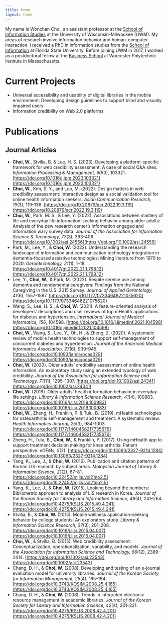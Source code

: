 ```yaml
---
title: Home
layout: home
---
```

My name is Wonchan Choi, an assistant professor at the [School of Information Studies](https://uwm.edu/informationstudies/) at the University of Wisconsin-Milwaukee (UWM). My areas of research involve information behavior and human–computer interaction. I received a PhD in information studies from the [School of Information](https://ischool.cci.fsu.edu/) at Florida State University. Before joining UWM in 2017, I worked as a postdoctoral fellow at the [Business School](https://www.wpi.edu/academics/business) at Worcester Polytechnic Institute in Massachusetts. 

# Current Projects
* Universal accessibility and usability of digital libraries in the mobile environment: Developing design guidelines to support blind and visually impaired users
* Information credibility on Web 2.0 platforms

# Publications 
## Journal Articles
* **Choi, W.**, Stvilia, B. & Lee, H. S. (2023). Developing a platform-specific framework for web credibility assessment: A case of social Q&A sites. <em>Information Processing & Management, 60</em>(3), 103321. [https://doi.org/10.1016/j.ipm.2023.103321](https://doi.org/10.1016/j.ipm.2023.103321)
* **Choi, W.**, Kim, S. Y., and Luo, M. (2022). Design matters in web credibility assessment: Interactive design as a social validation tool for online health information seekers. <em>Asian Communication Research, 19</em>(3), 119–138. [https://doi.org/10.20879/acr.2022.19.3.119](https://doi.org/10.20879/acr.2022.19.3.119)
* **Choi, W.**, Park, M. S., & Lee, Y. (2022). Associations between mastery of life and everyday life information-seeking behavior among older adults: Analysis of the pew research center’s information engaged and information wary survey data. <em>Journal of the Association for Information Science & Technology, 73</em>(3), 393-406. [https://doi.org/10.1002/asi.24556](https://doi.org/10.1002/asi.24556)
* Park, M., Lee, Y., & **Choi, W.** (2022). Understanding the research landscape of information and communication technology integration in dementia-focused assistive technologies: Mining literature from 1970 to 2020. <em>Gerontechnology, 21</em>(1), 1–18. [https://doi.org/10.4017/gt.2022.21.1.798.12](https://doi.org/10.4017/gt.2022.21.1.798.12)
* Lee, Y., **Choi, W.**, & Park, M. (2022). Respite service use among dementia and nondementia caregivers: Findings from the National Caregiving in the U.S. 2015 Survey. <em>Journal of Applied Gerontology, 41</em>(6), 1557-1567. [https://doi.org/10.1177/07334648221075620](https://doi.org/10.1177/07334648221075620)
* Wang, S., Lee, H. S., & **Choi, W.** (2021). A feature-oriented analysis of developers’ descriptions and user reviews of top mHealth applications for diabetes and hypertension. <em>International Journal of Medical Informatics, 156</em>, 104598. [https://doi.org/10.1016/j.ijmedinf.2021.104598](https://doi.org/10.1016/j.ijmedinf.2021.104598)
* **Choi, W.**, Wang, S., Lee, Y., Oh, H., & Zheng, Z. (2020). A systematic review of mobile health technologies to support self-management of concurrent diabetes and hypertension. <em>Journal of the American Medical Informatics Association, 27</em>(6), 939–945. [https://doi.org/doi:10.1093/jamia/ocaa029](https://doi.org/doi:10.1093/jamia/ocaa029)
* **Choi, W.** (2020). Older adults’ credibility assessment of online health information: An exploratory study using an extended typology of web credibility. <em>Journal of the Association for Information Science and Technology, 71</em>(11), 1295–1307. [https://doi.org/doi:10.1002/asi.24341](https://doi.org/doi:10.1002/asi.24341) 
* **Choi, W.** (2019). Older adults’ health information behavior in everyday life settings. <em>Library & Information Science Research, 41</em>(4), 100983. [https://doi.org/doi:10.1016/j.lisr.2019.100983](https://doi.org/doi:10.1016/j.lisr.2019.100983) 
* **Choi, W.**, Zheng, H., Franklin, P. & Tulu, B. (2019). mHealth technologies for osteoarthritis self-management and treatment: A systematic review. <em>Health Informatics Journal, 25</em>(3), 984-1003. [https://doi.org/doi:10.1177/1460458217735676](https://doi.org/doi:10.1177/1460458217735676) 
* Zheng, H., Tulu, B., **Choi, W.**, & Franklin, P. (2017). Using mHealth app to support treatment decision making for knee arthritis: Patient perspective. <em>eGEMs, 5</em>(2). [https://doi.org/doi:10.13063/2327-9214.1284](https://doi.org/doi:10.13063/2327-9214.1284)
* Yang, K., Lee, J., & **Choi, W.** (2016). Publication and citation patterns of Korean LIS research by subject areas. <em>Malaysian Journal of Library & Information Science, 21</em>(2), 67–81. [https://doi.org/doi:10.22452/mjlis.vol21no2.5](https://doi.org/doi:10.22452/mjlis.vol21no2.5)
* Yang, K., Lee, J., & **Choi, W.** (2015). Looking beyond the numbers: Bibliometric approach to analysis of LIS research in Korea. <em>Journal of the Korean Society for Library and Information Science, 49</em>(4), 241–264. [https://doi.org/doi:10.4275/KSLIS.2015.49.4.241](https://doi.org/doi:10.4275/KSLIS.2015.49.4.241)
* Stvilia, B., & **Choi, W.** (2015). Mobile wellness application-seeking behavior by college students: An exploratory study. <em>Library & Information Science Research, 37</em>(3), 201–208. [https://doi.org/doi:10.1016/j.lisr.2015.04.007](https://doi.org/doi:10.1016/j.lisr.2015.04.007) 
* **Choi, W.**, & Stvilia, B. (2015). Web credibility assessment: Conceptualization, operationalization, variability, and models. <em>Journal of the Association for Information Science and Technology, 66</em>(12), 2399-2414. [https://doi.org/doi:10.1002/asi.23543](https://doi.org/doi:10.1002/asi.23543)
* Chang, D. H., & **Choi, W.** (2008). Developing and testing of an e-journal evaluation model for university libraries. <em>Journal of the Korean Society for Information Management, 25</em>(4), 165–184. [https://doi.org/doi:10.3743/KOSIM.2008.25.4.165](https://doi.org/doi:10.3743/KOSIM.2008.25.4.165)
* Chang, D. H., & **Choi, W.** (2008). Trends in integrated electronic resource management in academic libraries. <em>Journal of the Korean Society for Library and Information Science, 42</em>(4), 201–221. [https://doi.org/doi:10.4275/KSLIS.2008.42.4.201](https://doi.org/doi:10.4275/KSLIS.2008.42.4.201)

